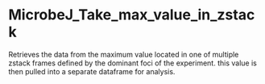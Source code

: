 # MicrobeJ_Take_max_value_in_zstack
Retrieves the data from the maximum value located in one of multiple zstack frames defined by the dominant foci of the experiment. this value is then pulled into a separate dataframe for analysis.
